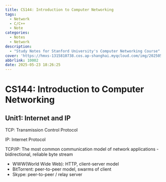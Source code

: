 ```yaml
---
title: CS144: Introduction to Computer Networking
tags:
  - Network
  - C/C++
  - Note
categories:
  - Notes
  - Network
description:
  - "Study Notes for Stanford University's Computer Networking Course"
cover: 'https://hmxs-1315810738.cos.ap-shanghai.myqcloud.com/img/202505231835208.jpg'
abbrlink: 10002
date: 2025-05-23 18:26:25
---
```


# CS144: Introduction to Computer Networking

## Unit1: Internet and IP

TCP: Transmission Control Protocol

IP: Internet Protocol

TCP/IP: The most common communication model of network applications - bidirectional, reliable byte stream

- WWW(World Wide Web): HTTP, client-server model
- BitTorrent: peer-to-peer model, swarms of client
- Skype: peer-to-peer / relay server

